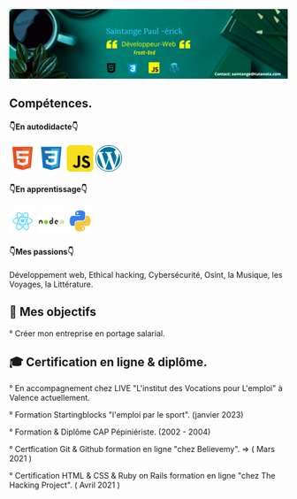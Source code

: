 <img src="https://raw.githubusercontent.com/paul22330/paul22330/master/Banniere linkedin -officiel.png" alt="Banniere Saintange Paul">

## Compétences.

#### 👇En autodidacte👇

![html](html.png) ![css](css.png) ![javascript](javascript.png)  ![wordpress](wordpress.png)

 #### 👇En apprentissage👇
 ![react](react.png) ![nodejs](nodejs.png) ![python3](python.png)
 
 #### 👇Mes passions👇

 Développement web, Ethical hacking, Cybersécurité, Osint, la Musique, les Voyages, la Littérature.

## 🚀 Mes objectifs

° Créer mon entreprise en portage salarial.

## :mortar_board:  Certification en ligne & diplôme.

° En accompagnement chez LIVE "L'institut des Vocations pour L'emploi" à Valence actuellement.

°  Formation Startingblocks "l'emploi par le sport". (janvier 2023)

° Formation & Diplôme CAP Pépiniériste. (2002 - 2004)

° Certfication Git & Github formation en ligne "chez Believemy". => ( Mars 2021 )

° Certification HTML & CSS & Ruby on Rails formation en ligne "chez The Hacking Project". ( Avril 2021 )







 



